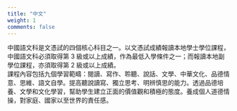 ```yaml
---
title: "中文"
weight: 1
comments: false
---
```

中國語文科是文憑試的四個核心科目之一。以文憑試成績報讀本地學士學位課程，中國語文科必須取得第 3 級或以上成績，作為最低入學條件之一；而報讀本地副學位課程，亦須取得第 2 級或以上成績。  
課程內容包括九個學習範疇：閱讀、寫作、聆聽、說話、文學、中華文化、品德情意、思維、語文自學。提高聽說讀寫、獨立思考、明辨慎思的能力。透過品德培養、文學和文化學習，幫助學生建立正面的價值觀和積極的態度。養成個人道德情操，對家庭、國家以至世界的責任感。